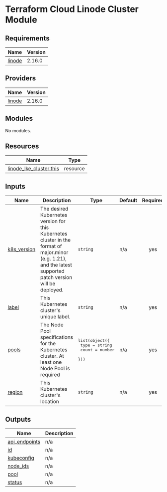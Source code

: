 # Terraform Cloud Linode Cluster Module

<!-- BEGIN_TF_DOCS -->
## Requirements

| Name | Version |
|------|---------|
| <a name="requirement_linode"></a> [linode](#requirement\_linode) | 2.16.0 |

## Providers

| Name | Version |
|------|---------|
| <a name="provider_linode"></a> [linode](#provider\_linode) | 2.16.0 |

## Modules

No modules.

## Resources

| Name | Type |
|------|------|
| [linode_lke_cluster.this](https://registry.terraform.io/providers/linode/linode/2.16.0/docs/resources/lke_cluster) | resource |

## Inputs

| Name | Description | Type | Default | Required |
|------|-------------|------|---------|:--------:|
| <a name="input_k8s_version"></a> [k8s\_version](#input\_k8s\_version) | The desired Kubernetes version for this Kubernetes cluster in the format of major.minor (e.g. 1.21), and the latest supported patch version will be deployed. | `string` | n/a | yes |
| <a name="input_label"></a> [label](#input\_label) | This Kubernetes cluster's unique label. | `string` | n/a | yes |
| <a name="input_pools"></a> [pools](#input\_pools) | The Node Pool specifications for the Kubernetes cluster. At least one Node Pool is required | <pre>list(object({<br>    type  = string<br>    count = number<br>  }))</pre> | n/a | yes |
| <a name="input_region"></a> [region](#input\_region) | This Kubernetes cluster's location | `string` | n/a | yes |

## Outputs

| Name | Description |
|------|-------------|
| <a name="output_api_endpoints"></a> [api\_endpoints](#output\_api\_endpoints) | n/a |
| <a name="output_id"></a> [id](#output\_id) | n/a |
| <a name="output_kubeconfig"></a> [kubeconfig](#output\_kubeconfig) | n/a |
| <a name="output_node_ids"></a> [node\_ids](#output\_node\_ids) | n/a |
| <a name="output_pool"></a> [pool](#output\_pool) | n/a |
| <a name="output_status"></a> [status](#output\_status) | n/a |
<!-- END_TF_DOCS -->